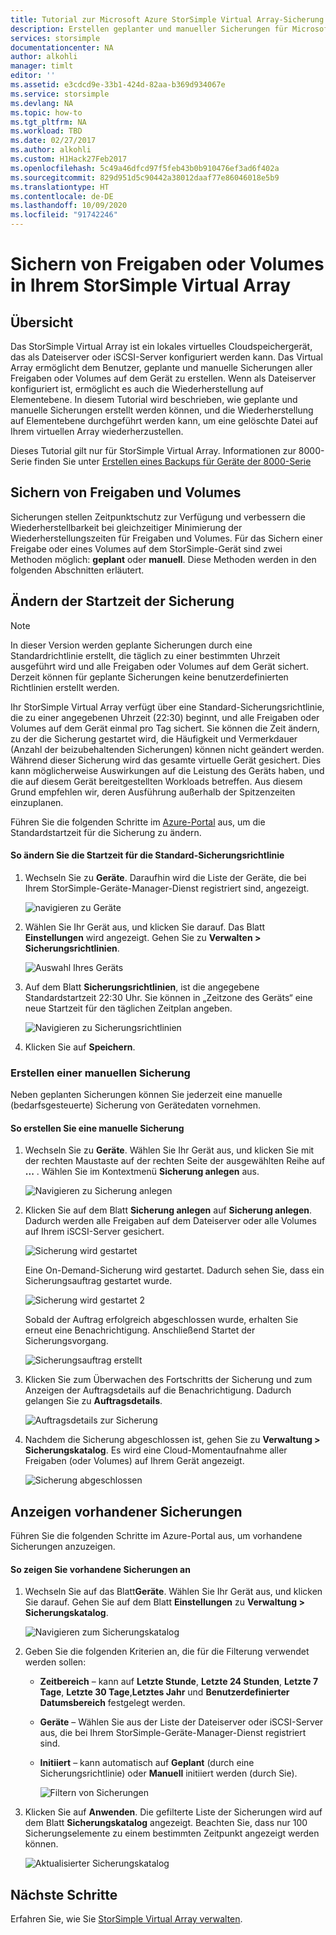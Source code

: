 ```yaml
---
title: Tutorial zur Microsoft Azure StorSimple Virtual Array-Sicherung | Microsoft Docs
description: Erstellen geplanter und manueller Sicherungen für Microsoft Azure StorSimple Virtual Array und Ausführen der Wiederherstellung auf Elementebene, um eine gelöschte Datei auf Ihrem virtuellen Array wiederherzustellen.
services: storsimple
documentationcenter: NA
author: alkohli
manager: timlt
editor: ''
ms.assetid: e3cdcd9e-33b1-424d-82aa-b369d934067e
ms.service: storsimple
ms.devlang: NA
ms.topic: how-to
ms.tgt_pltfrm: NA
ms.workload: TBD
ms.date: 02/27/2017
ms.author: alkohli
ms.custom: H1Hack27Feb2017
ms.openlocfilehash: 5c49a46dfcd97f5feb43b0b910476ef3ad6f402a
ms.sourcegitcommit: 829d951d5c90442a38012daaf77e86046018e5b9
ms.translationtype: HT
ms.contentlocale: de-DE
ms.lasthandoff: 10/09/2020
ms.locfileid: "91742246"
---
```

# <a name="back-up-shares-or-volumes-on-your-storsimple-virtual-array"></a>Sichern von Freigaben oder Volumes in Ihrem StorSimple Virtual Array

## <a name="overview"></a>Übersicht

Das StorSimple Virtual Array ist ein lokales virtuelles Cloudspeichergerät, das als Dateiserver oder iSCSI-Server konfiguriert werden kann. Das Virtual Array ermöglicht dem Benutzer, geplante und manuelle Sicherungen aller Freigaben oder Volumes auf dem Gerät zu erstellen. Wenn als Dateiserver konfiguriert ist, ermöglicht es auch die Wiederherstellung auf Elementebene. In diesem Tutorial wird beschrieben, wie geplante und manuelle Sicherungen erstellt werden können, und die Wiederherstellung auf Elementebene durchgeführt werden kann, um eine gelöschte Datei auf Ihrem virtuellen Array wiederherzustellen.

Dieses Tutorial gilt nur für StorSimple Virtual Array. Informationen zur 8000-Serie finden Sie unter [Erstellen eines Backups für Geräte der 8000-Serie](storsimple-manage-backup-policies-u2.md)

## <a name="back-up-shares-and-volumes"></a>Sichern von Freigaben und Volumes

Sicherungen stellen Zeitpunktschutz zur Verfügung und verbessern die Wiederherstellbarkeit bei gleichzeitiger Minimierung der Wiederherstellungszeiten für Freigaben und Volumes. Für das Sichern einer Freigabe oder eines Volumes auf dem StorSimple-Gerät sind zwei Methoden möglich: **geplant** oder **manuell**. Diese Methoden werden in den folgenden Abschnitten erläutert.

## <a name="change-the-backup-start-time"></a>Ändern der Startzeit der Sicherung

> [!NOTE]
> In dieser Version werden geplante Sicherungen durch eine Standardrichtlinie erstellt, die täglich zu einer bestimmten Uhrzeit ausgeführt wird und alle Freigaben oder Volumes auf dem Gerät sichert. Derzeit können für geplante Sicherungen keine benutzerdefinierten Richtlinien erstellt werden.


Ihr StorSimple Virtual Array verfügt über eine Standard-Sicherungsrichtlinie, die zu einer angegebenen Uhrzeit (22:30) beginnt, und alle Freigaben oder Volumes auf dem Gerät einmal pro Tag sichert. Sie können die Zeit ändern, zu der die Sicherung gestartet wird, die Häufigkeit und Vermerkdauer (Anzahl der beizubehaltenden Sicherungen) können nicht geändert werden. Während dieser Sicherung wird das gesamte virtuelle Gerät gesichert. Dies kann möglicherweise Auswirkungen auf die Leistung des Geräts haben, und die auf diesem Gerät bereitgestellten Workloads betreffen. Aus diesem Grund empfehlen wir, deren Ausführung außerhalb der Spitzenzeiten einzuplanen.

 Führen Sie die folgenden Schritte im [Azure-Portal](https://portal.azure.com/) aus, um die Standardstartzeit für die Sicherung zu ändern.

#### <a name="to-change-the-start-time-for-the-default-backup-policy"></a>So ändern Sie die Startzeit für die Standard-Sicherungsrichtlinie

1. Wechseln Sie zu **Geräte**. Daraufhin wird die Liste der Geräte, die bei Ihrem StorSimple-Geräte-Manager-Dienst registriert sind, angezeigt. 
   
    ![navigieren zu Geräte](./media/storsimple-virtual-array-backup/changebuschedule1.png)

2. Wählen Sie Ihr Gerät aus, und klicken Sie darauf. Das Blatt **Einstellungen** wird angezeigt. Gehen Sie zu **Verwalten > Sicherungsrichtlinien**.
   
    ![Auswahl Ihres Geräts](./media/storsimple-virtual-array-backup/changebuschedule2.png)

3. Auf dem Blatt **Sicherungsrichtlinien**, ist die angegebene Standardstartzeit 22:30 Uhr. Sie können in „Zeitzone des Geräts“ eine neue Startzeit für den täglichen Zeitplan angeben.
   
    ![Navigieren zu Sicherungsrichtlinien](./media/storsimple-virtual-array-backup/changebuschedule5.png)

4. Klicken Sie auf **Speichern**.

### <a name="take-a-manual-backup"></a>Erstellen einer manuellen Sicherung

Neben geplanten Sicherungen können Sie jederzeit eine manuelle (bedarfsgesteuerte) Sicherung von Gerätedaten vornehmen.

#### <a name="to-create-a-manual-backup"></a>So erstellen Sie eine manuelle Sicherung

1. Wechseln Sie zu **Geräte**. Wählen Sie Ihr Gerät aus, und klicken Sie mit der rechten Maustaste auf der rechten Seite der ausgewählten Reihe auf **...** . Wählen Sie im Kontextmenü **Sicherung anlegen** aus.
   
    ![Navigieren zu Sicherung anlegen](./media/storsimple-virtual-array-backup/takebackup1m.png)

2. Klicken Sie auf dem Blatt **Sicherung anlegen** auf **Sicherung anlegen**. Dadurch werden alle Freigaben auf dem Dateiserver oder alle Volumes auf Ihrem iSCSI-Server gesichert. 
   
    ![Sicherung wird gestartet](./media/storsimple-virtual-array-backup/takebackup2m.png)
   
    Eine On-Demand-Sicherung wird gestartet. Dadurch sehen Sie, dass ein Sicherungsauftrag gestartet wurde.
   
    ![Sicherung wird gestartet 2](./media/storsimple-virtual-array-backup/takebackup3m.png) 
   
    Sobald der Auftrag erfolgreich abgeschlossen wurde, erhalten Sie erneut eine Benachrichtigung. Anschließend Startet der Sicherungsvorgang.
   
    ![Sicherungsauftrag erstellt](./media/storsimple-virtual-array-backup/takebackup4m.png)

3. Klicken Sie zum Überwachen des Fortschritts der Sicherung und zum Anzeigen der Auftragsdetails auf die Benachrichtigung. Dadurch gelangen Sie zu **Auftragsdetails**.
   
     ![Auftragsdetails zur Sicherung](./media/storsimple-virtual-array-backup/takebackup5m.png)

4. Nachdem die Sicherung abgeschlossen ist, gehen Sie zu **Verwaltung > Sicherungskatalog**. Es wird eine Cloud-Momentaufnahme aller Freigaben (oder Volumes) auf Ihrem Gerät angezeigt.
   
    ![Sicherung abgeschlossen](./media/storsimple-virtual-array-backup/takebackup19m.png) 

## <a name="view-existing-backups"></a>Anzeigen vorhandener Sicherungen
Führen Sie die folgenden Schritte im Azure-Portal aus, um vorhandene Sicherungen anzuzeigen.

#### <a name="to-view-existing-backups"></a>So zeigen Sie vorhandene Sicherungen an

1. Wechseln Sie auf das Blatt**Geräte**. Wählen Sie Ihr Gerät aus, und klicken Sie darauf. Gehen Sie auf dem Blatt **Einstellungen** zu **Verwaltung > Sicherungskatalog**.
   
    ![Navigieren zum Sicherungskatalog](./media/storsimple-virtual-array-backup/viewbackups1.png)
2. Geben Sie die folgenden Kriterien an, die für die Filterung verwendet werden sollen:
   
   - **Zeitbereich** – kann auf **Letzte Stunde**, **Letzte 24 Stunden**, **Letzte 7 Tage**, **Letzte 30 Tage**,**Letztes Jahr** und **Benutzerdefinierter Datumsbereich** festgelegt werden.
    
   - **Geräte** – Wählen Sie aus der Liste der Dateiserver oder iSCSI-Server aus, die bei Ihrem StorSimple-Geräte-Manager-Dienst registriert sind.
   
   - **Initiiert** – kann automatisch auf **Geplant** (durch eine Sicherungsrichtlinie) oder **Manuell** initiiert werden (durch Sie).
   
     ![Filtern von Sicherungen](./media/storsimple-virtual-array-backup/viewbackups2.png)

3. Klicken Sie auf **Anwenden**. Die gefilterte Liste der Sicherungen wird auf dem Blatt **Sicherungskatalog** angezeigt. Beachten Sie, dass nur 100 Sicherungselemente zu einem bestimmten Zeitpunkt angezeigt werden können.
   
    ![Aktualisierter Sicherungskatalog](./media/storsimple-virtual-array-backup/viewbackups3.png)

## <a name="next-steps"></a>Nächste Schritte

Erfahren Sie, wie Sie [StorSimple Virtual Array verwalten](storsimple-ova-web-ui-admin.md).

